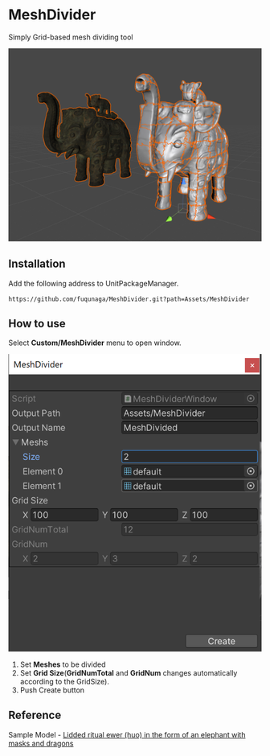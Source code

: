 # MeshDivider
Simply Grid-based mesh dividing tool

![](Documentations~/meshdivider.png)


## Installation

Add the following address to UnitPackageManager.

```
https://github.com/fuqunaga/MeshDivider.git?path=Assets/MeshDivider
```

## How to use
 Select **Custom/MeshDivider** menu to open window.

 ![](Documentations~/window.png)

 1. Set **Meshes** to be divided
 2. Set **Grid Size**(**GridNumTotal** and **GridNum** changes automatically according to the GridSize).
 3. Push Create button


## Reference

Sample Model - [Lidded ritual ewer (huo) in the form of an elephant with masks and dragons](https://3d.si.edu/object/3d/lidded-ritual-ewer-huo-form-elephant-masks-and-dragons:d8c63598-4ebc-11ea-b77f-2e728ce88125)
